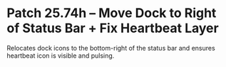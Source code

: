 # Patch 25.74h – Move Dock to Right of Status Bar + Fix Heartbeat Layer

Relocates dock icons to the bottom-right of the status bar and ensures heartbeat icon is visible and pulsing.
